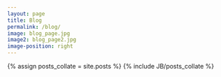 ```yaml
---
layout: page
title: Blog
permalink: /blog/
image: blog_page.jpg
image2: blog_page2.jpg
image-position: right
---
```


<section class="gray mini-wrap">
        <div class="container">
                <div class="row">
                        {% assign posts_collate = site.posts %}
                        {% include JB/posts_collate %}
                </div>
        </div>
</section>

